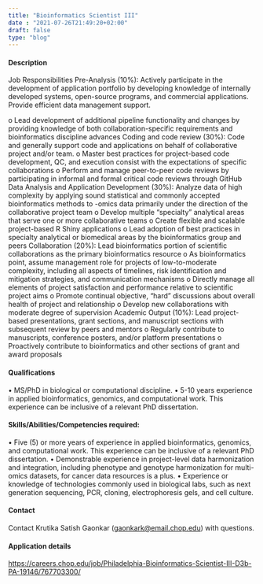 ```yaml
---
title: "Bioinformatics Scientist III"
date : "2021-07-26T21:49:20+02:00"
draft: false
type: "blog"
---
```


#### Description

Job Responsibilities
Pre-Analysis (10%): Actively participate in the development of application portfolio by developing knowledge of internally developed systems, open-source programs, and commercial applications. Provide efficient data management support.

<!--more-->

o    Lead development of additional pipeline functionality and changes by providing knowledge of both collaboration-specific requirements and bioinformatics discipline advances
Coding and code review (30%): Code and generally support code and applications on behalf of collaborative project and/or team.
o    Master best practices for project-based code development, QC, and execution consist with the expectations of specific collaborations
o    Perform and manage peer-to-peer code reviews by participating in informal and formal critical code reviews through GitHub
Data Analysis and Application Development (30%): Analyze data of high complexity by applying sound statistical and commonly accepted bioinformatics methods to -omics data primarily under the direction of the collaborative project team 
o    Develop multiple “specialty” analytical areas that serve one or more collaborative teams
o    Create flexible and scalable project-based R Shiny applications 
o    Lead adoption of best practices in specialty analytical or biomedical areas by the bioinformatics group and peers
Collaboration (20%): Lead bioinformatics portion of scientific collaborations as the primary bioinformatics resource
o    As bioinformatics point, assume management role for projects of low-to-moderate complexity, including all aspects of timelines, risk identification and mitigation strategies, and communication mechanisms
o    Directly manage all elements of project satisfaction and performance relative to scientific project aims
o    Promote continual objective, “hard” discussions about overall health of project and relationship
o    Develop new collaborations with moderate degree of supervision
Academic Output (10%): Lead project-based presentations, grant sections, and manuscript sections with subsequent review by peers and mentors
o    Regularly contribute to manuscripts, conference posters, and/or platform presentations
o    Proactively contribute to bioinformatics and other sections of grant and award proposals


#### Qualifications	

•    MS/PhD in biological or computational discipline.
•    5-10 years experience in applied bioinformatics, genomics, and computational work. This experience can be inclusive of a relevant PhD dissertation.


#### Skills/Abilities/Competencies required:

•    Five (5) or more years of experience in applied bioinformatics, genomics, and computational work. This experience can be inclusive of a relevant PhD dissertation.
•    Demonstrable experience in project-level data harmonization and integration, including phenotype and genotype harmonization for multi-omics datasets, for cancer data resources is a plus.
•    Experience or knowledge of technologies commonly used in biological labs, such as next generation sequencing, PCR, cloning, electrophoresis gels, and cell culture.


#### Contact

Contact Krutika Satish Gaonkar (gaonkark@email.chop.edu) with questions.

#### Application details

https://careers.chop.edu/job/Philadelphia-Bioinformatics-Scientist-III-D3b-PA-19146/767703300/


